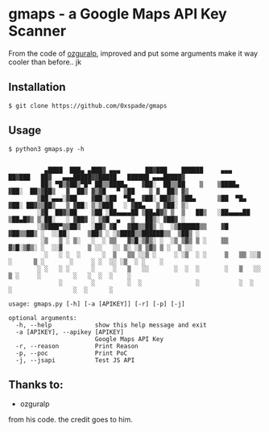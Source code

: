 # gmaps - a Google Maps API Key Scanner

From the code of [ozguralp](https://github.com/ozguralp/gmapsapiscanner), improved and put some arguments make it way cooler than before.. jk

## Installation
```shell
$ git clone https://github.com/0xspade/gmaps
```

## Usage
```shell
$ python3 gmaps.py -h


          ▄████  ███▄ ▄███▓ ▄▄▄       ██▓███    ██████     ▄▄▄       ██▓███   ██▓   ▄▄▄█████▓▓█████   ██████ ▄▄▄█████▓
         ██▒ ▀█▒▓██▒▀█▀ ██▒▒████▄    ▓██░  ██▒▒██    ▒    ▒████▄    ▓██░  ██▒▓██▒   ▓  ██▒ ▓▒▓█   ▀ ▒██    ▒ ▓  ██▒ ▓▒
        ▒██░▄▄▄░▓██    ▓██░▒██  ▀█▄  ▓██░ ██▓▒░ ▓██▄      ▒██  ▀█▄  ▓██░ ██▓▒▒██▒   ▒ ▓██░ ▒░▒███   ░ ▓██▄   ▒ ▓██░ ▒░
        ░▓█  ██▓▒██    ▒██ ░██▄▄▄▄██ ▒██▄█▓▒ ▒  ▒   ██▒   ░██▄▄▄▄██ ▒██▄█▓▒ ▒░██░   ░ ▓██▓ ░ ▒▓█  ▄   ▒   ██▒░ ▓██▓ ░
        ░▒▓███▀▒▒██▒   ░██▒ ▓█   ▓██▒▒██▒ ░  ░▒██████▒▒    ▓█   ▓██▒▒██▒ ░  ░░██░     ▒██▒ ░ ░▒████▒▒██████▒▒  ▒██▒ ░
         ░▒   ▒ ░ ▒░   ░  ░ ▒▒   ▓▒█░▒▓▒░ ░  ░▒ ▒▓▒ ▒ ░    ▒▒   ▓▒█░▒▓▒░ ░  ░░▓       ▒ ░░   ░░ ▒░ ░▒ ▒▓▒ ▒ ░  ▒ ░░
          ░   ░ ░  ░      ░  ▒   ▒▒ ░░▒ ░     ░ ░▒  ░ ░     ▒   ▒▒ ░░▒ ░      ▒ ░       ░     ░ ░  ░░ ░▒  ░ ░    ░
        ░ ░   ░ ░      ░     ░   ▒   ░░       ░  ░  ░       ░   ▒   ░░        ▒ ░     ░         ░   ░  ░  ░    ░
              ░        ░         ░  ░               ░           ░  ░          ░                 ░  ░      ░

usage: gmaps.py [-h] [-a [APIKEY]] [-r] [-p] [-j]

optional arguments:
  -h, --help            show this help message and exit
  -a [APIKEY], --apikey [APIKEY]
                        Google Maps API Key
  -r, --reason          Print Reason
  -p, --poc             Print PoC
  -j, --jsapi           Test JS API
```

## Thanks to:
* ozguralp

from his code. the credit goes to him.
